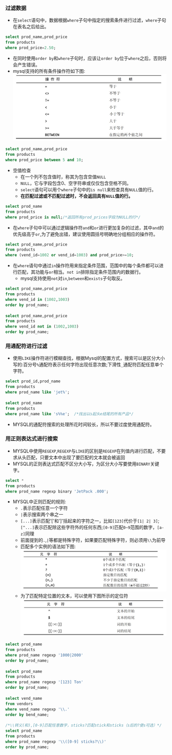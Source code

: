 ### 过滤数据

- 在`select`语句中，数据根据`where`子句中指定的搜索条件进行过滤，`where`子句在表名之后给出。
```sql
select prod_name,prod_price
from products
where prod_price=2.50;
```
- 在同时使用`order by`和`where`子句时，应该让`order by`位于`where`之后，否则将会产生错误。
- mysql支持的所有条件操作符如下图:
![avatar](../image/mysql必知必会_where子句_图1.jpg)
```sql
select prod_name,prod_price
from products
where prod_price between 5 and 10;
```
- 空值检查
  - 在一个列不包含值时，称其为包含空值`NULL`
  - `NULL`，它与字段包含0、空字符串或仅仅包含空格不同。
  - `select`语句可以用个`where`子句中的`is null`来检查具有`NULL`值的行。
  - **在匹配过滤或不匹配过滤时，不会返回具有`NULL`值的行。**
```sql
select prod_name
from products
where prod_price is null;/*返回所有prod_prices字段为NULL的行*/
```
- 在`where`子句中可以通过逻辑操作符`and`和`or`进行更加复杂的过滤，其中`and`的优先级高于`or`,为了避免出错，建议使用圆括号明确地分组相应的操作符。
```sql
select prod_name,prod_price
from products
where (vend_id=1002 or vend_id=1003) and prod_price>=10;
```
- 在`where`语句中通过`in`操作符用来指定条件范围，范围中的每个条件都可以进行匹配，其功能与`or`相当。`not in`排除指定条件范围内的数据行。
  - mysql支持使用`not`对`in`,`between`和`exists`子句取反。
```sql
select prod_name,prod_price
from products
where vend_id in (1002,1003)
order by prod_name;

select prod_name,prod_price
from products
where vend_id not in (1002,1003)
order by prod_name;
```

### 用通配符进行过滤

- 使用`LIKE`操作符进行模糊查找，根据Mysql的配置方式，搜索可以是区分大小写的:百分号`%`通配符表示任何字符出现任意次数;下滑性`_`通配符匹配任意单个字符。
```sql
select prod_id,prod_name
from products
where prod_name like 'jet%';

select prod_name
from products
where prod_name like 's%%e';  /*找出以s起头e结尾的所有产品*/
```
- MYSQL的通配符搜索的处理所花时间较长，所以不要过度使用通配符。

### 用正则表达式进行搜索

- MYSQL中使用`REGEXP`,`REGEXP`与`LIKE`的区别是`REGEXP`在列值内进行匹配，不要求从头匹配，只要文本中出现了要匹配的文本就会被返回
- MYSQL的正则表达式匹配不区分大小写，为区分大小写要使用`BINARY`关键字。
```sql
select *
from products
where prod_name regexp binary 'JetPack .000';
```
- MYSQL中正则匹配的规则:
  - `.`表示匹配任意一个字符
  - `|`表示搜索两个串之一
  - `[...]`表示匹配'['和']'括起来的字符之一，比如`[123]`代价于`[1| 2| 3]`;`[^...]`表示匹配除这些字符外的任何东西;`[0-9]`匹配`0~9`范围的数字，`[a-z]`同理
  - 前面提到的`.`,`|`等都是特殊字符，如果要匹配特殊字符，则必须用`\\`为前导
  - 匹配多个实例的语法如下图:
![avatar](../image/mysql必知必会_正则_图1.jpg)
  - 为了匹配特定位置的文本，可以使用下图所示的定位符
![avatar](../image/mysql必知必会_正则_图2.jpg)
```sql
select prod_name
from products
where prod_name regexp '1000|2000'
order by prod_name;

select prod_name
from products
where prod_name regexp '[123] Ton'
order by prod_name;

select vend_name
from vendors
where vend_name regexp '\\.'
order by bend_name;

/*\\转义(和),[0-9]匹配任意数字，sticks?匹配stick和sticks（s后的?使s可选）*/
select prod_name
from products
where prod_name regexp '\\([0-9] sticks?\\)'
order by prod_name;
```

